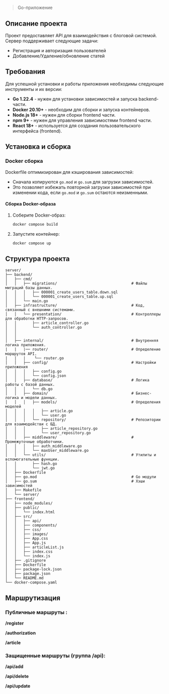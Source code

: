 #

> Go-приложение 

## Описание проекта

Проект предоставляет API для взаимодействия с блоговой системой.
Сервер поддерживает следующие задачи:
 - Регистрация и авторизация пользователей
 - Добавление/Удаление/обновление статей

## Требования
Для успешной установки и работы приложения необходимы следующие инструменты и их версии:

 - **Go 1.22.4** - нужен для установки зависимостей и запуска backend-части.
 - **Docker 20.10+** - необходим для сборки и запуска контейнеров.
 - **Node.js 18+** - нужен для сборки frontend части.
 - **npm 9+** - нужен для управления зависимостями frontend части.
 - **React 18+** - используется для создания пользовательского интерфейса (frontend).


## Установка и сборка

### Docker сборка

Dockerfile оптимизирован для кэширования зависимостей:  
- Сначала копируются `go.mod` и `go.sum` для загрузки зависимостей.  
- Это позволяет избежать повторной загрузки зависимостей при изменении кода, если `go.mod` и `go.sum` остаются неизменными.  

#### Сборка Docker-образа
1. Соберите Docker-образ:  
   ```sh
   docker compose build
   ```

2. Запустите контейнер:  
   ```sh
   docker compose up
   ```
## Структура проекта

```plaintext
server/
├── backend/
│   ├── cmd/
│   │   ├── migrations/                                 # Файлы миграций базы данных.
│   │   │   ├── 000001_create_users_table.down.sql
│   │   │   └── 000001_create_users_table.up.sql
│   │   └── main.go
│   ├── infrastructure/                                 # Код, связанный с внешними системами.
│   │   └── presentation/                               # Контроллеры для обработки HTTP-запросов.
│   │       ├── article_controller.go
│   │       └── auth_controller.go
│   │                                       
│   │       
│   ├── internal/                                       # Внутренняя логика приложения.
|   |   |── router/                                     # Определение маршрутов API.
|   |   |    └── router.go                                 
│   │   ├── config/                                     # Настройки приложения
│   │   │   ├── config.go
│   │   │   └── config.json
│   │   ├── database/                                   # Логика работы с базой данных.
│   │   │   └── db.go
│   │   ├── domain/                                     # Бизнес-логика и модели данных.
│   │   │   ├── models/                                 # Определения моделей
│   │   │   │   ├── article.go
│   │   │   │   └── user.go
│   │   │   └── repository/                             # Репозитории для взаимодействи с БД.
│   │   │       ├── article_repository.go
│   │   │       └── user_repository.go
│   │   ├── middleware/                                 # Промежуточные обработчики.
│   │   │   ├── auth_middleware.go
│   │   │   └── maxUser_middleware.go
│   │   └── utils/                                      # Утилиты и вспомогательные функции.
│   │       ├── hash.go
│   │       └── jwt.go
│   ├── Dockerfile
│   ├── go.mod                                          # Go модули
│   ├── go.sum                                          # Хэши зависимостей
│   ├── Makefile
│   └── server/
├── frontend/
│   ├── node_modules/
│   ├── public/
│   │   └── index.html
│   ├── src/
│   │   ├── api/
│   │   ├── components/
│   │   ├── css/
│   │   ├── images/
│   │   ├── App.css
│   │   ├── App.js
│   │   ├── articleList.js
│   │   ├── index.css
│   │   └── index.js
│   ├── .gitignore
│   ├── Dockerfile
│   ├── package-lock.json
│   ├── package.json
│   └── README.md
└── docker-compose.yaml
```

## Маршрутизация

### Публичные маршруты :

**/register**

**/authorization**

**/article**

### Защищенные маршруты (группа /api):

**/api/add**

**/api/delete**

**/api/update**